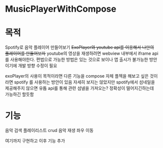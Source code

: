 # MusicPlayerWithCompose


# 목적
Spotify로 음악 플레이어 만들어보기
~~ExoPlayer와 youtube api를 이용해서 나만의 플레이어를 만들어보자~~
youtube의 영상을 재생하려면 webview 내부에서 iframe api를 사용해야한다.
편법으로 가능한 방법은 있는 것으로 보이나 앱 출시가 불가능한 방안이기에 개발 방향 수정이 필요

exoPlayer의 사용이 목적이라면 다른 기능을
compose 자체 플젝을 해보고 싶은 것이라면 spotify 를 사용하는 방안이 있음
자세히 보지는 않았지만 spotify에서 섬네일을 제공해주지 않으면 유튭 api를 통해 관련 섬넬을 가져오는? 정확성이 떨어지긴하는데
가능하긴 할듯함



# 기능
음악 검색
플레이리스트 crud
음악 재생 
좌우 이동

여기까지 구현하고 이후 기능 추가

